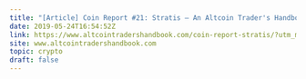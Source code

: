 ```yaml
---
title: "[Article] Coin Report #21: Stratis – An Altcoin Trader's Handbook"
date: 2019-05-24T16:54:52Z
link: https://www.altcointradershandbook.com/coin-report-stratis/?utm_medium=RSS&utm_source=hune
site: www.altcointradershandbook.com
topic: crypto
draft: false
---
```

